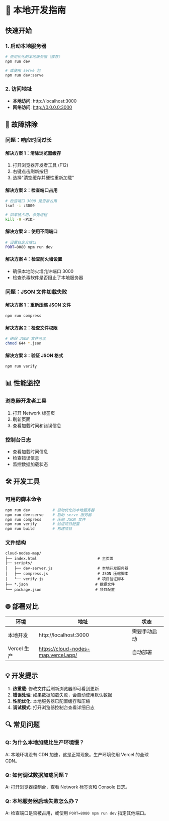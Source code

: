 # 🚀 本地开发指南

## 快速开始

### 1. 启动本地服务器
```bash
# 使用优化的本地服务器（推荐）
npm run dev

# 或使用 serve 包
npm run dev:serve
```

### 2. 访问地址
- **本地访问**: http://localhost:3000
- **网络访问**: http://0.0.0.0:3000

## 🔧 故障排除

### 问题：响应时间过长

#### 解决方案 1：清除浏览器缓存
1. 打开浏览器开发者工具 (F12)
2. 右键点击刷新按钮
3. 选择"清空缓存并硬性重新加载"

#### 解决方案 2：检查端口占用
```bash
# 检查端口 3000 是否被占用
lsof -i :3000

# 如果被占用，杀死进程
kill -9 <PID>
```

#### 解决方案 3：使用不同端口
```bash
# 设置自定义端口
PORT=8080 npm run dev
```

#### 解决方案 4：检查防火墙设置
- 确保本地防火墙允许端口 3000
- 检查杀毒软件是否阻止了本地服务器

### 问题：JSON 文件加载失败

#### 解决方案 1：重新压缩 JSON 文件
```bash
npm run compress
```

#### 解决方案 2：检查文件权限
```bash
# 确保 JSON 文件可读
chmod 644 *.json
```

#### 解决方案 3：验证 JSON 格式
```bash
npm run verify
```

## 📊 性能监控

### 浏览器开发者工具
1. 打开 Network 标签页
2. 刷新页面
3. 查看加载时间和错误信息

### 控制台日志
- 查看加载时间信息
- 检查错误信息
- 监控数据加载状态

## 🛠️ 开发工具

### 可用的脚本命令
```bash
npm run dev          # 启动优化的本地服务器
npm run dev:serve    # 启动 serve 服务器
npm run compress     # 压缩 JSON 文件
npm run verify       # 验证项目配置
npm run build        # 构建项目
```

### 文件结构
```
cloud-nodes-map/
├── index.html                           # 主页面
├── scripts/
│   ├── dev-server.js                    # 本地开发服务器
│   ├── compress.js                      # JSON 压缩脚本
│   └── verify.js                        # 项目验证脚本
├── *.json                              # 数据文件
└── package.json                        # 项目配置
```

## 🌐 部署对比

| 环境 | 地址 | 状态 |
|------|------|------|
| 本地开发 | http://localhost:3000 | 需要手动启动 |
| Vercel 生产 | https://cloud-nodes-map.vercel.app/ | 自动部署 |

## 💡 开发提示

1. **热重载**: 修改文件后刷新浏览器即可看到更新
2. **错误处理**: 如果数据加载失败，会自动使用默认数据
3. **性能优化**: 本地服务器已配置缓存和压缩
4. **调试模式**: 打开浏览器控制台查看详细日志

## 🔍 常见问题

### Q: 为什么本地加载比生产环境慢？
A: 本地环境没有 CDN 加速，这是正常现象。生产环境使用 Vercel 的全球 CDN。

### Q: 如何调试数据加载问题？
A: 打开浏览器控制台，查看 Network 标签页和 Console 日志。

### Q: 本地服务器启动失败怎么办？
A: 检查端口是否被占用，或使用 `PORT=8080 npm run dev` 指定其他端口。 